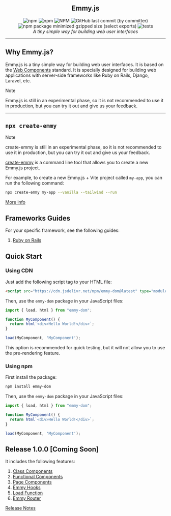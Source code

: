 <section align="center" style="display: flex; flex-direction: column">
  <h1>Emmy.js</h1>
  <div>
    <img alt="npm" src="https://img.shields.io/npm/v/emmy-dom"/>
    <img alt="npm" src="https://img.shields.io/npm/dt/emmy-dom"/>
    <img alt="NPM" src="https://img.shields.io/npm/l/emmy-dom"/>
    <img alt="GitHub last commit (by committer)" src="https://img.shields.io/github/last-commit/emmyjs/emmy-dom"/>
    <img alt="npm package minimized gzipped size (select exports)" src="https://img.shields.io/bundlejs/size/emmy-dom"/>
    <img alt="tests" src="https://github.com/emmyjs/emmy-dom/actions/workflows/vitest.yml/badge.svg"/>
  </div>
  <i>A tiny simple way for building web user interfaces</i>
</section>
<hr />

## Why Emmy.js?
Emmy.js is a tiny simple way for building web user interfaces. It is based on the [Web Components](https://developer.mozilla.org/en-US/docs/Web/Web_Components) standard.
It is specially designed for building web applications with server-side frameworks like Ruby on Rails, Django, Laravel, etc.

> [!NOTE]
> Emmy.js is still in an experimental phase, so it is not recommended to use it in production, but you can try it out and give us your feedback.

<hr />

## `npx create-emmy`

> [!NOTE]  
> create-emmy is still in an experimental phase, so it is not recommended to use it in production, but you can try it out and give us your feedback.

[create-emmy](https://www.npmjs.com/package/create-emmy) is a command line tool that allows you to create a new Emmy.js project.

For example, to create a new Emmy.js + Vite project called `my-app`, you can run the following command:
```bash
npx create-emmy my-app --vanilla --tailwind --run
```
[More info](https://github.com/emmyjs/create-emmy#readme)

## Frameworks Guides
For your specific framework, see the following guides:
1. [Ruby on Rails](docs/0.0.2/guides/ruby-on-rails.md)

## Quick Start
### Using CDN
Just add the following script tag to your HTML file:

```html
<script src="https://cdn.jsdelivr.net/npm/emmy-dom@latest" type="module"></script>
```

Then, use the `emmy-dom` package in your JavaScript files:

```javascript
import { load, html } from "emmy-dom";

function MyComponent() {
  return html`<div>Hello World!</div>`;
}

load(MyComponent, 'MyComponent');
```

This option is recommended for quick testing, but it will not allow you to use the pre-rendering feature.

### Using npm
First install the package:

```bash
npm install emmy-dom
```

Then, use the `emmy-dom` package in your JavaScript files:

```javascript
import { load, html } from "emmy-dom";

function MyComponent() {
  return html`<div>Hello World!</div>`;
}

load(MyComponent, 'MyComponent');
```

## Release 1.0.0 [Coming Soon]
It includes the following features:
1. [Class Components](docs/0.0.3/docs.md)
2. [Functional Components](docs/0.0.3/docs.md)
3. [Page Components](docs/0.0.3/docs.md)
4. [Emmy Hooks](docs/0.0.3/docs.md)
5. [Load Function](docs/0.0.3/docs.md)
6. [Emmy Router](docs/0.0.3/docs.md)

[Release Notes](docs/releases.md)
